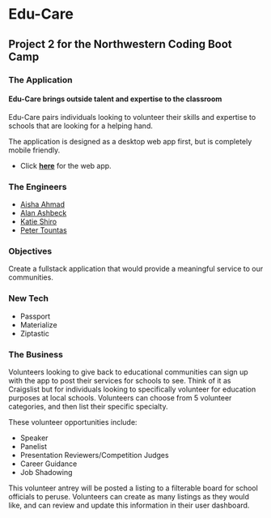 # Edu-Care

## Project 2 for the Northwestern Coding Boot Camp

### The Application

#### Edu-Care brings outside talent and expertise to the classroom

Edu-Care pairs individuals looking to volunteer their skills and expertise to schools that are looking for a helping hand.

The application is designed as a desktop web app first, but is completely mobile friendly.

* Click [**here**](https://hidden-crag-90720.herokuapp.com/) for the web app.

### The Engineers

* [Aisha Ahmad](https://github.com/aishaprograms)
* [Alan Ashbeck](https://github.com/a-ashbeck)
* [Katie Shiro](https://github.com/kshiro622)
* [Peter Tountas](https://github.com/Pnickolas1)

### Objectives

Create a fullstack application that would provide a meaningful service to our communities.

### New Tech

* Passport
* Materialize
* Ziptastic

### The Business

Volunteers looking to give back to educational communities can sign up with the app to post their services for schools to see. Think of it as Craigslist but for individuals looking to specifically volunteer for education purposes at local schools. Volunteers can choose from 5 volunteer categories, and then list their specific specialty.

These volunteer opportunities include:
* Speaker
* Panelist
* Presentation Reviewers/Competition Judges
* Career Guidance
* Job Shadowing

This volunteer antrey will be posted a listing to a filterable board for school officials to peruse. Volunteers can create as many listings as they would like, and can review and update this information in their user dashboard.

